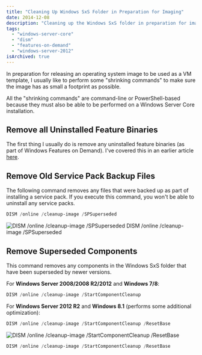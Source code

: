 ```yaml
---
title: "Cleaning Up Windows SxS Folder in Preparation for Imaging"
date: 2014-12-08
description: "Cleaning up the Windows SxS folder in preparation for imaging a Windows Server Core installation."
tags:
  - "windows-server-core"
  - "dism"
  - "features-on-demand"
  - "windows-server-2012"
isArchived: true
---
```


In preparation for releasing an operating system image to be used as a VM template, I usually like to perform some "shrinking commands" to make sure the image has as small a footprint as possible.

All the "shrinking commands" are command-line or PowerShell-based because they must also be able to be performed on a Windows Server Core installation.

## Remove all Uninstalled Feature Binaries

The first thing I usually do is remove any uninstalled feature binaries (as part of Windows Features on Demand). I've covered this in an earlier article [here](/blog/remove-all-uninstalled-feature-binaries/ "Remove all Uninstalled Feature Binaries").

## Remove Old Service Pack Backup Files

The following command removes any files that were backed up as part of installing a service pack. If you execute this command, you won't be able to uninstall any service packs.

```powershell
DISM /online /cleanup-image /SPSuperseded
```

![DISM /online /cleanup-image /SPSuperseded](/assets/images/screenshots/ss_dism_spsuperseded.png)
DISM /online /cleanup-image /SPSuperseded

## Remove Superseded Components

This command removes any components in the Windows SxS folder that have been superseded by newer versions.

For **Windows Server 2008/2008 R2/2012** and **Windows 7/8**:

```powershell
DISM /online /cleanup-image /StartComponentCleanup
```

For **Windows Server 2012 R2** and **Windows 8.1** (performs some additional optimization):

```powershell
DISM /online /cleanup-image /StartComponentCleanup /ResetBase
```

![DISM /online /cleanup-image /StartComponentCleanup /ResetBase](/assets/images/screenshots/ss_dism_startcomponentcleanup_resetbase.png)

```powershell
DISM /online /cleanup-image /StartComponentCleanup /ResetBase
```
